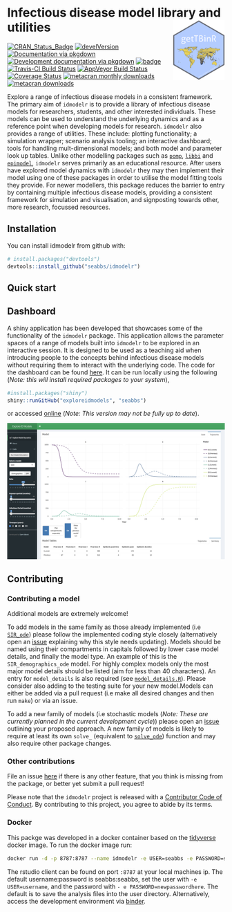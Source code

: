 
<!-- README.md is generated from README.Rmd. Please edit that file -->
Infectious disease model library and utilities <img src="man/figures/logo.png" align="right" alt="" width="120" />
==================================================================================================================

[![CRAN\_Status\_Badge](http://www.r-pkg.org/badges/version/idmodelr)](https://cran.r-project.org/package=idmodelr) [![develVersion](https://img.shields.io/badge/devel%20version-0.3.0-blue.svg?style=flat)](https://github.com/idmodelr) [![Documentation via pkgdown](https://img.shields.io/badge/Documentation-click%20here!-lightgrey.svg?style=flat)](https://www.samabbott.co.uk/idmodelr/) [![Development documentation via pkgdown](https://img.shields.io/badge/Development%20Documentation-click%20here!-lightblue.svg?style=flat)](https://www.samabbott.co.uk/idmodelr/dev) [![badge](https://img.shields.io/badge/Launch-idmodelr-lightblue.svg)](https://mybinder.org/v2/gh/seabbs/idmodelr/master?urlpath=rstudio) [![Travis-CI Build Status](https://travis-ci.org/seabbs/idmodelr.svg?branch=master)](https://travis-ci.org/seabbs/idmodelr) [![AppVeyor Build Status](https://ci.appveyor.com/api/projects/status/github/seabbs/idmodelr?branch=master&svg=true)](https://ci.appveyor.com/project/seabbs/idmodelr) [![Coverage Status](https://img.shields.io/codecov/c/github/seabbs/idmodelr/master.svg)](https://codecov.io/github/seabbs/idmodelr?branch=master) [![metacran monthly downloads](http://cranlogs.r-pkg.org/badges/idmodelr)](https://cran.r-project.org/package=idmodelr) [![metacran downloads](http://cranlogs.r-pkg.org/badges/grand-total/idmodelr?color=ff69b4)](https://cran.r-project.org/package=idmodelr)

Explore a range of infectious disease models in a consistent framework. The primary aim of `idmodelr` is to provide a library of infectious disease models for researchers, students, and other interested individuals. These models can be used to understand the underlying dynamics and as a reference point when developing models for research. `idmodelr` also provides a range of utilities. These include: plotting functionality; a simulation wrapper; scenario analysis tooling; an interactive dashboard; tools for handling mult-dimensional models; and both model and parameter look up tables. Unlike other modelling packages such as [`pomp`](https://kingaa.github.io/pomp/), [`libbi`](http://libbi.org) and [`epimodel`](http://www.epimodel.org), `idmodelr` serves primarily as an educational resource. After users have explored model dynamics with `idmodelr` they may then implement their model using one of these packages in order to utilise the model fitting tools they provide. For newer modellers, this package reduces the barrier to entry by containing multiple infectious disease models, providing a consistent framework for simulation and visualisation, and signposting towards other, more research, focussed resources.

Installation
------------

You can install idmodelr from github with:

``` r
# install.packages("devtools")
devtools::install_github("seabbs/idmodelr")
```

Quick start
-----------

Dashboard
---------

A shiny application has been developed that showcases some of the functionality of the `idmodelr` package. This application allows the parameter spaces of a range of models built into `idmodelr` to be explored in an interactive session. It is designed to be used as a teaching aid when introducing people to the concepts behind infectious disease models without requiring them to interact with the underlying code. The code for the dashboard can be found [here](https://github.com/seabbs/exploreidmodels). It can be run locally using the following (*Note: this will install required packages to your system*),

``` r
#install.packages("shiny")
shiny::runGitHub("exploreidmodels", "seabbs")
```

or accessed [online](http://www.seabbs.co.uk/shiny/exploreidmodels) (*Note: This version may not be fully up to date*).

![Snapshot of the integrated dashboard.](man/figures/exploreidmodels.png)

Contributing
------------

### Contributing a model

Additional models are extremely welcome!

To add models in the same family as those already implemented (i.e [`SIR_ode`](https://github.com/seabbs/idmodelr/blob/master/R/SIR.R)) please follow the implemented coding style closely (alternatively open an [issue](https://github.com/seabbs/idmodelr/issues) explaining why this style needs updating). Models should be named using their compartments in capitals followed by lower case model details, and finally the model type. An example of this is the `SIR_demographics_ode` model. For highly complex models only the most major model details should be listed (aim for less than 40 characters). An entry for `model_details` is also required (see [`model_details.R`](https://github.com/seabbs/idmodelr/blob/master/data-raw/model_details.R%20for%20help%20with%20this)). Please consider also adding to the testing suite for your new model.Models can either be added via a pull request (i.e make all desired changes and then run `make`) or via an issue.

To add a new family of models (i.e stochastic models (*Note: These are currently planned in the current development cycle*)) please open an [issue](https://github.com/seabbs/idmodelr/issues) outlining your proposed approach. A new family of models is likely to require at least its own `solve_` (equivalent to [`solve_ode`](https://github.com/seabbs/idmodelr/blob/master/R/solve.R)) function and may also require other package changes.

### Other contributions

File an issue [here](https://github.com/seabbs/idmodelr/issues) if there is any other feature, that you think is missing from the package, or better yet submit a pull request!

Please note that the `idmodelr` project is released with a [Contributor Code of Conduct](.github/CODE_OF_CONDUCT.md). By contributing to this project, you agree to abide by its terms.

### Docker

This packge was developed in a docker container based on the [tidyverse](https://hub.docker.com/r/rocker/tidyverse/) docker image. To run the docker image run:

``` bash
docker run -d -p 8787:8787 --name idmodelr -e USER=seabbs -e PASSWORD=seabbs seabbs/idmodelr
```

The rstudio client can be found on port `:8787` at your local machines ip. The default username:password is seabbs:seabbs, set the user with `-e USER=username`, and the password with `- e PASSWORD=newpasswordhere`. The default is to save the analysis files into the user directory. Alternatively, access the development environment via [binder](https://mybinder.org/v2/gh/seabbs/idmodelr/master?urlpath=rstudio).
